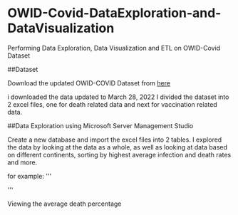# OWID-Covid-DataExploration-and-DataVisualization
Performing Data Exploration, Data Visualization and ETL on OWID-Covid Dataset


##Dataset

Download the updated OWID-COVID Dataset from [here](https://ourworldindata.org/covid-deaths)

i downloaded the data updated to March 28, 2022
I divided the dataset into 2 excel files, one for death related data and next for vaccination related data.
 

##Data Exploration using Microsoft Server Management Studio

Create a new database and import the excel files into 2 tables.
I explored the data by looking at the data as a whole, as well as looking at data based on different continents, sorting by highest average infection and death rates and more.

for example:
'''

'''

Viewing the average death percentage 

